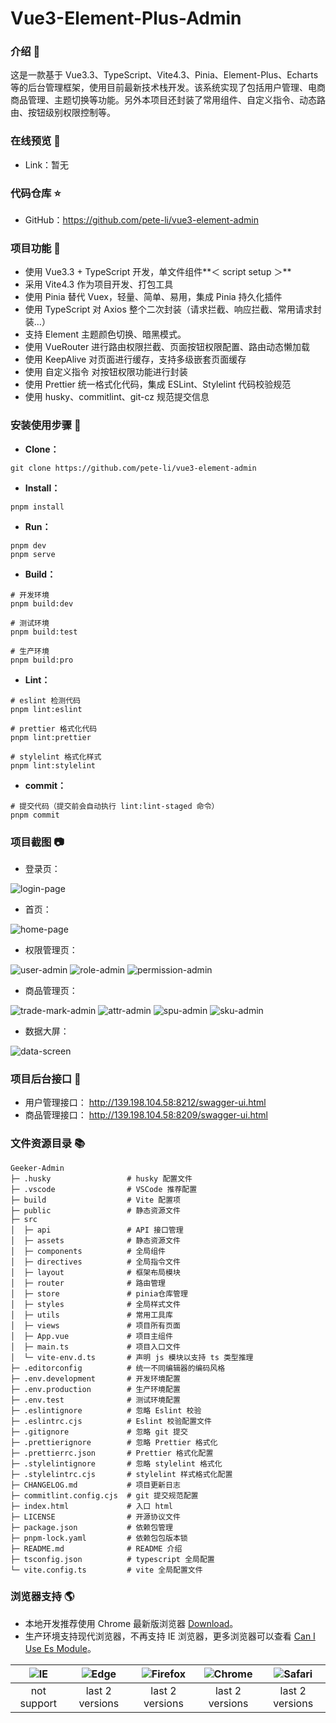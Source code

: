 # Vue3-Element-Plus-Admin

### 介绍 📖

这是一款基于 Vue3.3、TypeScript、Vite4.3、Pinia、Element-Plus、Echarts等的后台管理框架，使用目前最新技术栈开发。该系统实现了包括用户管理、电商商品管理、主题切换等功能。另外本项目还封装了常用组件、自定义指令、动态路由、按钮级别权限控制等。

### 在线预览 👀

- Link：暂无

### 代码仓库 ⭐

- GitHub：https://github.com/pete-li/vue3-element-admin

### 项目功能 🔨

- 使用 Vue3.3 + TypeScript 开发，单文件组件**＜ script setup ＞**
- 采用 Vite4.3 作为项目开发、打包工具
- 使用 Pinia 替代 Vuex，轻量、简单、易用，集成 Pinia 持久化插件
- 使用 TypeScript 对 Axios 整个二次封装（请求拦截、响应拦截、常用请求封装…）
- 支持 Element 主题颜色切换、暗黑模式。
- 使用 VueRouter 进行路由权限拦截、页面按钮权限配置、路由动态懒加载
- 使用 KeepAlive 对页面进行缓存，支持多级嵌套页面缓存
- 使用 自定义指令 对按钮权限功能进行封装
- 使用 Prettier 统一格式化代码，集成 ESLint、Stylelint 代码校验规范
- 使用 husky、commitlint、git-cz 规范提交信息

### 安装使用步骤 📔

- **Clone：**

```text
git clone https://github.com/pete-li/vue3-element-admin
```

- **Install：**

```text
pnpm install
```

- **Run：**

```text
pnpm dev
pnpm serve
```

- **Build：**

```text
# 开发环境
pnpm build:dev

# 测试环境
pnpm build:test

# 生产环境
pnpm build:pro
```

- **Lint：**

```text
# eslint 检测代码
pnpm lint:eslint

# prettier 格式化代码
pnpm lint:prettier

# stylelint 格式化样式
pnpm lint:stylelint
```

- **commit：**

```text
# 提交代码（提交前会自动执行 lint:lint-staged 命令）
pnpm commit
```

### 项目截图 📷

- 登录页：

![login-page](https://github.com/pete-li/vue3-element-admin/assets/46208115/54e9746c-58c4-4bfd-af46-8520c95b8215)

- 首页：

![home-page](https://github.com/pete-li/vue3-element-admin/assets/46208115/dab311e1-ff78-4fb8-8bb5-0131440439e9)

- 权限管理页：
  
![user-admin](https://github.com/pete-li/vue3-element-admin/assets/46208115/1fa03122-8918-4978-8ca3-067f79a21bc3)
![role-admin](https://github.com/pete-li/vue3-element-admin/assets/46208115/e86f5051-c23b-448d-b51b-450999042298)
![permission-admin](https://github.com/pete-li/vue3-element-admin/assets/46208115/2232933f-a349-4aff-ac13-09c7f843a4fb)

- 商品管理页：

![trade-mark-admin](https://github.com/pete-li/vue3-element-admin/assets/46208115/3b8ec35d-8425-4891-923f-5cf7f1d58e37)
![attr-admin](https://github.com/pete-li/vue3-element-admin/assets/46208115/1e29ba43-fd2c-4c30-811f-ff61b12c0b3c)
![spu-admin](https://github.com/pete-li/vue3-element-admin/assets/46208115/007978f5-931a-4c65-9dca-ac9f26478452)
![sku-admin](https://github.com/pete-li/vue3-element-admin/assets/46208115/5929cb1c-0a59-47f2-bc1e-e7ac1dfd8370)

- 数据大屏：

![data-screen](https://github.com/pete-li/vue3-element-admin/assets/46208115/0d002488-aa6c-44e5-b6f8-b4628cf64ff5)

### 项目后台接口 🧩

- 用户管理接口： http://139.198.104.58:8212/swagger-ui.html
- 商品管理接口： http://139.198.104.58:8209/swagger-ui.html

### 文件资源目录 📚

```text
Geeker-Admin
├─ .husky                 # husky 配置文件
├─ .vscode                # VSCode 推荐配置
├─ build                  # Vite 配置项
├─ public                 # 静态资源文件
├─ src
│  ├─ api                 # API 接口管理
│  ├─ assets              # 静态资源文件
│  ├─ components          # 全局组件
│  ├─ directives          # 全局指令文件
│  ├─ layout              # 框架布局模块
│  ├─ router              # 路由管理
│  ├─ store               # pinia仓库管理
│  ├─ styles              # 全局样式文件
│  ├─ utils               # 常用工具库
│  ├─ views               # 项目所有页面
│  ├─ App.vue             # 项目主组件
│  ├─ main.ts             # 项目入口文件
│  └─ vite-env.d.ts       # 声明 js 模块以支持 ts 类型推理
├─ .editorconfig          # 统一不同编辑器的编码风格
├─ .env.development       # 开发环境配置
├─ .env.production        # 生产环境配置
├─ .env.test              # 测试环境配置
├─ .eslintignore          # 忽略 Eslint 校验
├─ .eslintrc.cjs          # Eslint 校验配置文件
├─ .gitignore             # 忽略 git 提交
├─ .prettierignore        # 忽略 Prettier 格式化
├─ .prettierrc.json       # Prettier 格式化配置
├─ .stylelintignore       # 忽略 stylelint 格式化
├─ .stylelintrc.cjs       # stylelint 样式格式化配置
├─ CHANGELOG.md           # 项目更新日志
├─ commitlint.config.cjs  # git 提交规范配置
├─ index.html             # 入口 html
├─ LICENSE                # 开源协议文件
├─ package.json           # 依赖包管理
├─ pnpm-lock.yaml         # 依赖包包版本锁
├─ README.md              # README 介绍
├─ tsconfig.json          # typescript 全局配置
└─ vite.config.ts         # vite 全局配置文件
```

### 浏览器支持 🌎

- 本地开发推荐使用 Chrome 最新版浏览器 [Download](https://www.google.com/intl/zh-CN/chrome/)。
- 生产环境支持现代浏览器，不再支持 IE 浏览器，更多浏览器可以查看 [Can I Use Es Module](https://caniuse.com/?search=ESModule)。

| ![IE](https://i.imgtg.com/2023/04/11/8z7ot.png) | ![Edge](https://i.imgtg.com/2023/04/11/8zr3p.png) | ![Firefox](https://i.imgtg.com/2023/04/11/8zKiU.png) | ![Chrome](https://i.imgtg.com/2023/04/11/8zNrx.png) | ![Safari](https://i.imgtg.com/2023/04/11/8zeGj.png) |
| :---------------------------------------------: | :-----------------------------------------------: | :--------------------------------------------------: | :-------------------------------------------------: | :-------------------------------------------------: |
|                   not support                   |                  last 2 versions                  |                   last 2 versions                    |                   last 2 versions                   |                   last 2 versions                   |
